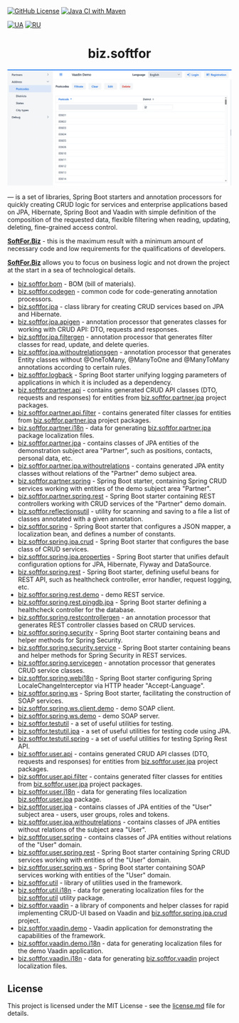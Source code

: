 [![GitHub License](https://img.shields.io/github/license/ovsyannykov/biz.softfor)](license.md)
[![Java CI with Maven](https://github.com/ovsyannykov/biz.softfor/actions/workflows/maven.yml/badge.svg)](https://github.com/ovsyannykov/biz.softfor/actions/workflows/maven.yml)

[![UA](https://img.shields.io/badge/UA-yellow)](readme.ua.md)
[![RU](https://img.shields.io/badge/RU-black)](readme.ru.md)

<h1 align="center">biz.softfor</h1>

![Demo](biz.softfor.vaadin.demo/doc/images/readme.png)

— is a set of libraries, Spring Boot starters and annotation processors for
quickly creating CRUD logic for services and enterprise applications based on
JPA, Hibernate, Spring Boot and Vaadin with simple definition of the composition
of the requested data, flexible filtering when reading, updating, deleting,
fine-grained access control.

**[SoftFor.Biz](http://softfor.biz)** - this is the maximum result with a
minimum amount of necessary code and low requirements for the qualifications of
developers.

**[SoftFor.Biz](http://softfor.biz)** allows you to focus on business logic and
not drown the project at the start in a sea of technological details.

- [biz.softfor.bom](biz.softfor.bom) - BOM (bill of materials).
- [biz.softfor.codegen](biz.softfor.codegen) - common code for code-generating
annotation processors.
- [biz.softfor.jpa](biz.softfor.jpa) - class library for creating CRUD services
based on JPA and Hibernate.
- [biz.softfor.jpa.apigen](biz.softfor.jpa.apigen) - annotation processor that
generates classes for working with CRUD API: DTO, requests and responses.
- [biz.softfor.jpa.filtergen](biz.softfor.jpa.filtergen) - annotation processor
that generates filter classes for read, update, and delete queries.
- [biz.softfor.jpa.withoutrelationsgen](biz.softfor.jpa.withoutrelationsgen) -
annotation processor that generates Entity classes without @OneToMany,
@ManyToOne and @ManyToMany annotations according to certain rules.
- [biz.softfor.logback](biz.softfor.logback) - Spring Boot starter unifying
logging parameters of applications in which it is included as a dependency.
- [biz.softfor.partner.api](biz.softfor.partner.api) - contains generated CRUD
API classes (DTO, requests and responses) for entities from
[biz.softfor.partner.jpa](biz.softfor.partner.jpa) project packages.
- [biz.softfor.partner.api.filter](biz.softfor.partner.api.filter) - contains
generated filter classes for entities from
[biz.softfor.partner.jpa](biz.softfor.partner.jpa) project packages.
- [biz.softfor.partner.i18n](biz.softfor.partner.i18n) - data for generating
[biz.softfor.partner.jpa](biz.softfor.partner.jpa) package localization files.
- [biz.softfor.partner.jpa](biz.softfor.partner.jpa) - contains classes of JPA
entities of the demonstration subject area "Partner", such as positions,
contacts, personal data, etc.
- [biz.softfor.partner.jpa.withoutrelations](biz.softfor.partner.jpa.withoutrelations) -
contains generated JPA entity classes without relations of the "Partner" demo
subject area.
- [biz.softfor.partner.spring](biz.softfor.partner.spring) - Spring Boot starter,
containing Spring CRUD services working with entities of the demo subject area
"Partner".
- [biz.softfor.partner.spring.rest](biz.softfor.partner.spring.rest) - Spring
Boot starter containing REST controllers working with CRUD services of the
"Partner" demo domain.
- [biz.softfor.reflectionsutil](biz.softfor.reflectionsutil) - utility for
scanning and saving to a file a list of classes annotated with a given
annotation.
- [biz.softfor.spring](biz.softfor.spring) - Spring Boot starter that configures
a JSON mapper, a localization bean, and defines a number of constants.
- [biz.softfor.spring.jpa.crud](biz.softfor.spring.jpa.crud) - Spring Boot
starter that configures the base class of CRUD services.
- [biz.softfor.spring.jpa.properties](biz.softfor.spring.jpa.properties) -
Spring Boot starter that unifies default configuration options for JPA,
Hibernate, Flyway and DataSource.
- [biz.softfor.spring.rest](biz.softfor.spring.rest) - Spring Boot starter,
defining useful beans for REST API, such as healthcheck controller, error
handler, request logging, etc.
- [biz.softfor.spring.rest.demo](biz.softfor.spring.rest.demo) - demo REST
service.
- [biz.softfor.spring.rest.pingdb.jpa](biz.softfor.spring.rest.pingdb.jpa) -
Spring Boot starter defining a healthcheck controller for the database.
- [biz.softfor.spring.restcontrollergen](biz.softfor.spring.restcontrollergen) -
an annotation processor that generates REST controller classes based on
CRUD services.
- [biz.softfor.spring.security](biz.softfor.spring.security) - Spring Boot
starter containing beans and helper methods for Spring Security.
- [biz.softfor.spring.security.service](biz.softfor.spring.security.service) -
Spring Boot starter containing beans and helper methods for Spring Security in
REST services.
- [biz.softfor.spring.servicegen](biz.softfor.spring.servicegen) - annotation
processor that generates CRUD service classes.
- [biz.softfor.spring.webi18n](biz.softfor.spring.webi18n) - Spring Boot
starter configuring Spring LocaleChangeInterceptor via HTTP header
"Accept-Language".
- [biz.softfor.spring.ws](biz.softfor.spring.ws) - Spring Boot starter,
facilitating the construction of SOAP services.
- [biz.softfor.spring.ws.client.demo](biz.softfor.spring.ws.client.demo) -
demo SOAP client.
- [biz.softfor.spring.ws.demo](biz.softfor.spring.ws.demo) - demo SOAP server.
- [biz.softfor.testutil](biz.softfor.testutil) - a set of useful utilities for
testing.
- [biz.softfor.testutil.jpa](biz.softfor.testutil.jpa) - a set of useful
utilities for testing code using JPA.
- [biz.softfor.testutil.spring](biz.softfor.testutil.spring) - a set of useful
utilities for testing Spring Rest API.
- [biz.softfor.user.api](biz.softfor.user.api) - contains generated CRUD API
classes (DTO, requests and responses) for entities from
[biz.softfor.user.jpa](biz.softfor.user.jpa) project packages.
- [biz.softfor.user.api.filter](biz.softfor.user.api.filter) - contains
generated filter classes for entities from
[biz.softfor.user.jpa](biz.softfor.user.jpa) project packages.
- [biz.softfor.user.i18n](biz.softfor.user.i18n) - data for generating files
localization [biz.softfor.user.jpa](biz.softfor.user.jpa) package.
- [biz.softfor.user.jpa](biz.softfor.user.jpa) - contains classes of JPA
entities of the "User" subject area - users, user groups, roles and tokens.
- [biz.softfor.user.jpa.withoutrelations](biz.softfor.user.jpa.withoutrelations) -
contains classes of JPA entities without relations of the subject area "User".
- [biz.softfor.user.spring](biz.softfor.user.spring) - contains classes of JPA
entities without relations of the "User" domain.
- [biz.softfor.user.spring.rest](biz.softfor.user.spring.rest) - Spring Boot
starter containing Spring CRUD services working with entities of the "User"
domain.
- [biz.softfor.user.spring.ws](biz.softfor.user.spring.ws) - Spring Boot starter
containing SOAP services working with entities of the "User" domain.
- [biz.softfor.util](biz.softfor.util) - library of utilities used in the
framework.
- [biz.softfor.util.i18n](biz.softfor.util.i18n) - data for generating
localization files for the [biz.softfor.util](biz.softfor.util) utility package.
- [biz.softfor.vaadin](biz.softfor.vaadin) - a library of components and
helper classes for rapid implementing CRUD-UI based on Vaadin and
[biz.softfor.spring.jpa.crud](biz.softfor.spring.jpa.crud) project.
- [biz.softfor.vaadin.demo](biz.softfor.vaadin.demo) - Vaadin application for
demonstrating the capabilities of the framework.
- [biz.softfor.vaadin.demo.i18n](biz.softfor.vaadin.demo.i18n) - data for
generating localization files for the demo Vaadin application.
- [biz.softfor.vaadin.i18n](biz.softfor.vaadin.i18n) - data for generating
[biz.softfor.vaadin](biz.softfor.vaadin) project localization files.

## License

This project is licensed under the MIT License - see the [license.md](license.md) file for details.
